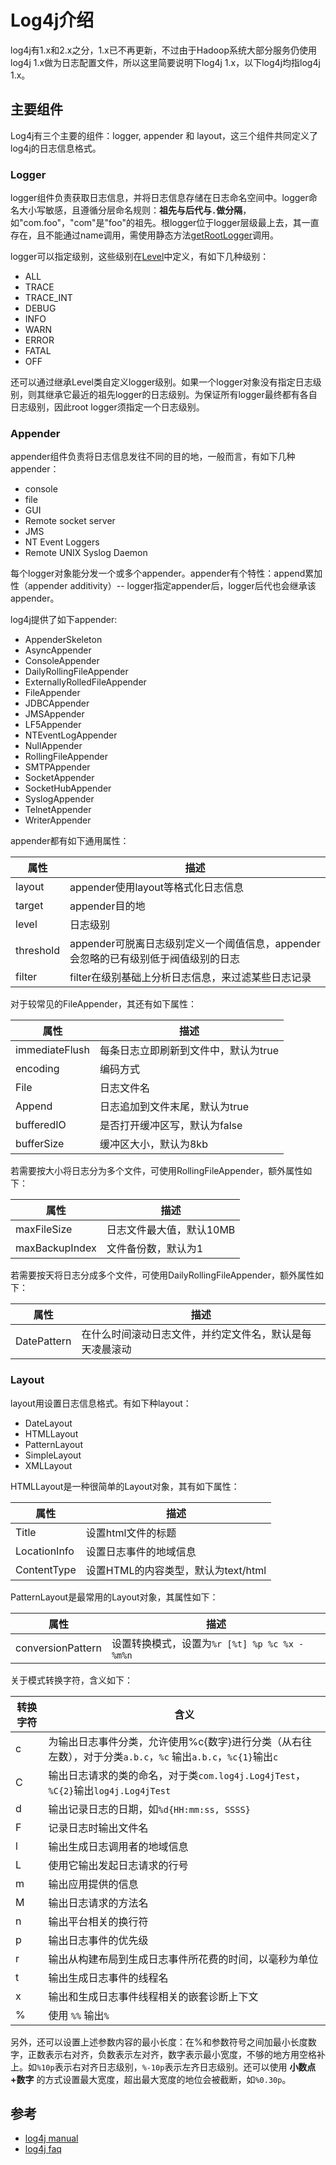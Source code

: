 # Log4j介绍

log4j有1.x和2.x之分，1.x已不再更新，不过由于Hadoop系统大部分服务仍使用log4j 1.x做为日志配置文件，所以这里简要说明下log4j 1.x，以下log4j均指log4j 1.x。

## 主要组件
Log4j有三个主要的组件：logger, appender 和 layout，这三个组件共同定义了log4j的日志信息格式。

### Logger
logger组件负责获取日志信息，并将日志信息存储在日志命名空间中。logger命名大小写敏感，且遵循分层命名规则：**祖先与后代与`.`做分隔**，如"com.foo"，"com"是"foo"的祖先。根logger位于logger层级最上去，其一直存在，且不能通过name调用，需使用静态方法[getRootLogger](http://logging.apache.org/log4j/1.2/apidocs/org/apache/log4j/Logger.html#getRootLogger)调用。

logger可以指定级别，这些级别在[Level](http://logging.apache.org/log4j/1.2/apidocs/org/apache/log4j/Level.html)中定义，有如下几种级别：

- ALL
- TRACE
- TRACE_INT
- DEBUG
- INFO
- WARN
- ERROR
- FATAL
- OFF

还可以通过继承Level类自定义logger级别。如果一个logger对象没有指定日志级别，则其继承它最近的祖先logger的日志级别。为保证所有logger最终都有各自日志级别，因此root logger须指定一个日志级别。

### Appender
appender组件负责将日志信息发往不同的目的地，一般而言，有如下几种appender：
- console
- file
- GUI
- Remote socket server
- JMS
- NT Event Loggers
- Remote UNIX Syslog Daemon

每个logger对象能分发一个或多个appender。appender有个特性：append累加性（appender additivity）-- logger指定appender后，logger后代也会继承该appender。

log4j提供了如下appender:

- AppenderSkeleton
- AsyncAppender
- ConsoleAppender
- DailyRollingFileAppender
- ExternallyRolledFileAppender
- FileAppender
- JDBCAppender
- JMSAppender
- LF5Appender
- NTEventLogAppender
- NullAppender
- RollingFileAppender
- SMTPAppender
- SocketAppender
- SocketHubAppender
- SyslogAppender
- TelnetAppender
- WriterAppender

appender都有如下通用属性：

  属性   | 描述
---------|-------------
 layout  | appender使用layout等格式化日志信息
 target  | appender目的地
 level   | 日志级别
 threshold | appender可脱离日志级别定义一个阈值信息，appender会忽略的已有级别低于阀值级别的日志
 filter   | filter在级别基础上分析日志信息，来过滤某些日志记录

对于较常见的FileAppender，其还有如下属性：

  属性   | 描述
---------|------------
 immediateFlush | 每条日志立即刷新到文件中，默认为true
 encoding   |  编码方式
 File  | 日志文件名
 Append  | 日志追加到文件末尾，默认为true
 bufferedIO  | 是否打开缓冲区写，默认为false
 bufferSize  | 缓冲区大小，默认为8kb 
  
若需要按大小将日志分为多个文件，可使用RollingFileAppender，额外属性如下：

 属性   | 描述
---------|------------
maxFileSize | 日志文件最大值，默认10MB
maxBackupIndex | 文件备份数，默认为1

若需要按天将日志分成多个文件，可使用DailyRollingFileAppender，额外属性如下：

属性   | 描述
---------|----------
DatePattern | 在什么时间滚动日志文件，并约定文件名，默认是每天凌晨滚动

### Layout
layout用设置日志信息格式。有如下种layout：
- DateLayout
- HTMLLayout
- PatternLayout
- SimpleLayout
- XMLLayout

HTMLLayout是一种很简单的Layout对象，其有如下属性：

  属性   | 描述
---------|----------
 Title   |  设置html文件的标题
 LocationInfo | 设置日志事件的地域信息
 ContentType | 设置HTML的内容类型，默认为text/html

PatternLayout是最常用的Layout对象，其属性如下：

  属性   | 描述
---------|----------
 conversionPattern | 设置转换模式，设置为`%r [%t] %p %c %x - %m%n`

关于模式转换字符，含义如下：

 转换字符  | 含义
-----------|---------
  c      | 为输出日志事件分类，允许使用%c{数字}进行分类（从右往左数），对于分类`a.b.c`，`%c` 输出`a.b.c`，`%c{1}`输出`c`
  C      | 输出日志请求的类的命名，对于类`com.log4j.Log4jTest`，`%C{2}`输出`log4j.Log4jTest`
  d      | 输出记录日志的日期，如`%d{HH:mm:ss, SSSS}`
  F      | 记录日志时输出文件名
  l      | 输出生成日志调用者的地域信息
  L      | 使用它输出发起日志请求的行号
  m      | 输出应用提供的信息
  M      | 输出日志请求的方法名 
  n      | 输出平台相关的换行符
  p      | 输出日志事件的优先级
  r      | 输出从构建布局到生成日志事件所花费的时间，以毫秒为单位
  t      | 输出生成日志事件的线程名
  x      | 输出和生成日志事件线程相关的嵌套诊断上下文
  %      | 使用 `%%` 输出`%`

另外，还可以设置上述参数内容的最小长度：在%和参数符号之间加最小长度数字，正数表示右对齐，负数表示左对齐，数字表示最小宽度，不够的地方用空格补上。如`%10p`表示右对齐日志级别，`%-10p`表示左齐日志级别。还可以使用 **小数点+数字** 的方式设置最大宽度，超出最大宽度的地位会被截断，如`%0.30p`。

## 参考
- [log4j manual](http://logging.apache.org/log4j/1.2/manual.html)
- [log4j faq](http://logging.apache.org/log4j/1.2/faq.html)
